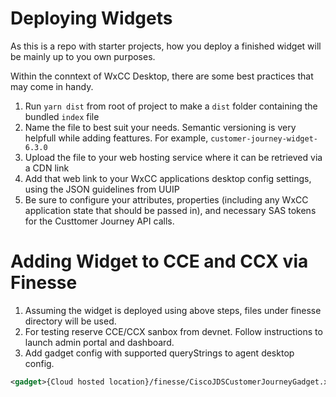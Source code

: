 # Deploying Widgets

As this is a repo with starter projects, how you deploy a finished widget will be mainly up to you own purposes.

Within the conntext of WxCC Desktop, there are some best practices that may come in handy.

1. Run `yarn dist` from root of project to make a `dist` folder containing the bundled `index` file
2. Name the file to best suit your needs. Semantic versioning is very helpfull while adding feattures. For example, `customer-journey-widget-6.3.0`
3. Upload the file to your web hosting service where it can be retrieved via a CDN link
4. Add that web link to your WxCC applications desktop config settings, using the JSON guidelines from UUIP
5. Be sure to configure your attributes, properties (including any WxCC application state that should be passed in), and necessary SAS tokens for the Custtomer Journey API calls.


# Adding Widget to CCE and CCX via Finesse
1. Assuming the widget is deployed using above steps, files under finesse directory will be used.
2. For testing reserve CCE/CCX sanbox from devnet. Follow instructions to launch admin portal and dashboard.
3. Add gadget config with supported queryStrings to agent desktop config.

``` xml
<gadget>{Cloud hosted location}/finesse/CiscoJDSCustomerJourneyGadget.xml?profileReadToken=so%3Ddemoassure%26sn%3Dsandbox%26ss%3Dprofile%26sp%3Dr%26se%3D2022-05-05T09%3A13%3A31.505017500Z%26sk%3DjourneyUi%26sig%3DoX7V4ajfaknNJ3tcnOTNpFJQ4uwTztbomVp%252BWmJb4%253D&profileWriteToken=so%3Ddemoassure%26sn%3Dsandbox%26ss%3Dprofile%26sp%3Dw%26se%3D2022-05-05T09%3A13%3A31.506625800Z%26sk%3DjourneyUi%26sig%3DSD%252Fc7pmz%252Buc5qXB44%252FfXDeSd4C9dq8Ub%252F2TieK%252FOM%253D&streamReadToken=so%3Ddemoassure%26sn%3Dsandbox%26ss%3Dstream%26sp%3Dr%26se%3D2022-05-05T09%3A13%3A31.507991400Z%26sk%3DjourneyUi%26sig%3DUjo16g0oPXyOUc25JXe5NqMNIRSJpgCmz7DT3OZC6%252BM%253D&tapeReadToken=so%3Ddemoassure%26sn%3Dsandbox%26ss%3Dtape%26sp%3Dr%26se%3D2022-05-05T09%3A13%3A31.509055200Z%26sk%3DjourneyUi%26sig%3DPAM7q9A8R1C10YW8wIvScG6yAoGtW97nnwE60BqRI%253D&identityReadToken=so%3Ddemoassure%26sn%3Dsandbox%26ss%3Didmt%26sp%3Dr%26se%3D2022-05-05T09%3A13%3A31.510959300Z%26sk%3DjourneyUi%26sig%3Dp9wWUjp%252Bde965kRL05iI%252FFDEAAL2f0g7COrtFVZiU%253D&identityWriteToken=so%3Ddemoassure%26sn%3Dsandbox%26ss%3Didmt%26sp%3Dw%26se%3D2022-05-05T09%3A13%3A31.511875Z%26sk%3DjourneyUi%26sig%3DbQGGM%252FYAqHrCQRbVTKfX3dZA%252BlGVQfjcxO2JMrdY8%253D&minHeight=480px&profileTemplate=new-template</gadget>
```